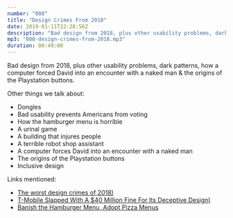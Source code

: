 ```yaml
---
number: "008"
title: "Design Crimes From 2018"
date: 2019-01-11T22:28:56Z
description: "Bad design from 2018, plus other usability problems, dark patterns, how a computer forced David into an encounter with a naked man &amp; the origins of the Playstation buttons"
mp3: "008-design-crimes-from-2018.mp3"
duration: 00:49:00
---
```


Bad design from 2018, plus other usability problems, dark patterns, how a computer forced David into an encounter with a naked man &amp; the origins of the Playstation buttons.


Other things we talk about:
- Dongles
- Bad usability prevents Americans from voting
- How the hamburger menu is horrible
- A urinal game
- A building that injures people
- A terrible robot shop assistant
- A computer forces David into an encounter with a naked man
- The origins of the Playstation buttons
- Inclusive design

Links mentioned:
- [The worst design crimes of 2018)](https://www.fastcompany.com/90281011/the-worst-design-crimes-of-2018)
- [T-Mobile Slapped With A $40 Million Fine For Its Deceptive Design)](https://www.fastcompany.com/90168443/t-mobile-slapped-with-a-40-million-fine-for-its-deceptive-design)
- [Banish the Hamburger Menu, Adopt Pizza Menus](https://www.nngroup.com/articles/hamburger-menu-vs-pizza/)
